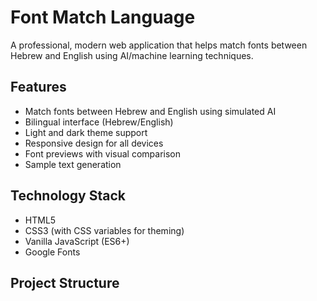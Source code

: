# Font Match Language

A professional, modern web application that helps match fonts between Hebrew and English using AI/machine learning techniques.

## Features

- Match fonts between Hebrew and English using simulated AI
- Bilingual interface (Hebrew/English)
- Light and dark theme support
- Responsive design for all devices
- Font previews with visual comparison
- Sample text generation

## Technology Stack

- HTML5
- CSS3 (with CSS variables for theming)
- Vanilla JavaScript (ES6+)
- Google Fonts

## Project Structure

